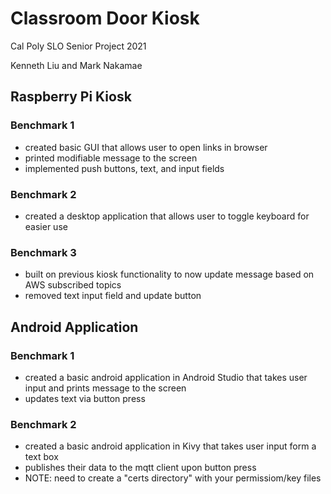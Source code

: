 # Classroom Door Kiosk

Cal Poly SLO Senior Project 2021

Kenneth Liu and Mark Nakamae 

## Raspberry Pi Kiosk
### Benchmark 1
- created basic GUI that allows user to open links in browser
- printed modifiable message to the screen
- implemented push buttons, text, and input fields

### Benchmark 2
- created a desktop application that allows user to toggle keyboard for easier use

### Benchmark 3
- built on previous kiosk functionality to now update message based on AWS subscribed topics
- removed text input field and update button

## Android Application
### Benchmark 1
- created a basic android application in Android Studio that takes user input and prints message to the screen
- updates text via button press

### Benchmark 2
- created a basic android application in Kivy that takes user input form a text box
- publishes their data to the mqtt client upon button press
- NOTE: need to create a "certs directory" with your permissiom/key files
